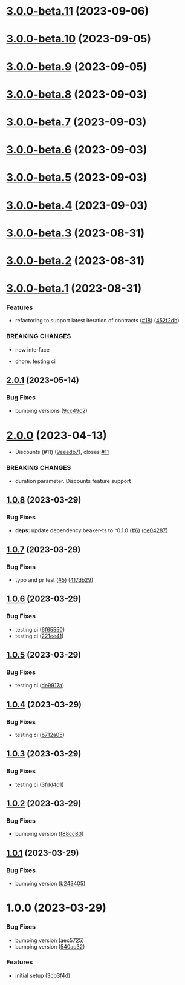 # [3.0.0-beta.11](https://github.com/subtopia-algo/subtopia-js/compare/v3.0.0-beta.10...v3.0.0-beta.11) (2023-09-06)

# [3.0.0-beta.10](https://github.com/subtopia-algo/subtopia-js/compare/v3.0.0-beta.9...v3.0.0-beta.10) (2023-09-05)

# [3.0.0-beta.9](https://github.com/subtopia-algo/subtopia-js/compare/v3.0.0-beta.8...v3.0.0-beta.9) (2023-09-05)

# [3.0.0-beta.8](https://github.com/subtopia-algo/subtopia-js/compare/v3.0.0-beta.7...v3.0.0-beta.8) (2023-09-03)

# [3.0.0-beta.7](https://github.com/subtopia-algo/subtopia-js/compare/v3.0.0-beta.6...v3.0.0-beta.7) (2023-09-03)

# [3.0.0-beta.6](https://github.com/subtopia-algo/subtopia-js/compare/v3.0.0-beta.5...v3.0.0-beta.6) (2023-09-03)

# [3.0.0-beta.5](https://github.com/subtopia-algo/subtopia-js/compare/v3.0.0-beta.4...v3.0.0-beta.5) (2023-09-03)

# [3.0.0-beta.4](https://github.com/subtopia-algo/subtopia-js/compare/v3.0.0-beta.3...v3.0.0-beta.4) (2023-09-03)

# [3.0.0-beta.3](https://github.com/subtopia-algo/subtopia-js/compare/v3.0.0-beta.2...v3.0.0-beta.3) (2023-08-31)

# [3.0.0-beta.2](https://github.com/subtopia-algo/subtopia-js/compare/v3.0.0-beta.1...v3.0.0-beta.2) (2023-08-31)

# [3.0.0-beta.1](https://github.com/subtopia-algo/subtopia-js/compare/v2.0.1...v3.0.0-beta.1) (2023-08-31)

### Features

- refactoring to support latest iteration of contracts ([#18](https://github.com/subtopia-algo/subtopia-js/issues/18)) ([452f2db](https://github.com/subtopia-algo/subtopia-js/commit/452f2dbf2c598dafa017f5eb88098799d4f760b2))

### BREAKING CHANGES

- new interface

- chore: testing ci

## [2.0.1](https://github.com/subtopia-algo/subtopia-js/compare/v2.0.0...v2.0.1) (2023-05-14)

### Bug Fixes

- bumping versions ([9cc49c2](https://github.com/subtopia-algo/subtopia-js/commit/9cc49c27680b2ac3efdc6db7d0b57d074acd1af5))

# [2.0.0](https://github.com/subtopia-algo/subtopia-js/compare/v1.0.8...v2.0.0) (2023-04-13)

- Discounts (#11) ([9eeedb7](https://github.com/subtopia-algo/subtopia-js/commit/9eeedb72e7fa5eb49b2209ece88241408866a878)), closes [#11](https://github.com/subtopia-algo/subtopia-js/issues/11)

### BREAKING CHANGES

- duration parameter. Discounts feature support

## [1.0.8](https://github.com/subtopia-algo/subtopia-js/compare/v1.0.7...v1.0.8) (2023-03-29)

### Bug Fixes

- **deps:** update dependency beaker-ts to ^0.1.0 ([#6](https://github.com/subtopia-algo/subtopia-js/issues/6)) ([ce04287](https://github.com/subtopia-algo/subtopia-js/commit/ce04287d36d8df89fc18cce598042a5e1acf6d77))

## [1.0.7](https://github.com/subtopia-algo/subtopia-js/compare/v1.0.6...v1.0.7) (2023-03-29)

### Bug Fixes

- typo and pr test ([#5](https://github.com/subtopia-algo/subtopia-js/issues/5)) ([417db29](https://github.com/subtopia-algo/subtopia-js/commit/417db296852c6dfe972315b81fe95eed6534ac8f))

## [1.0.6](https://github.com/subtopia-algo/subtopia-js/compare/v1.0.5...v1.0.6) (2023-03-29)

### Bug Fixes

- testing ci ([6f65550](https://github.com/subtopia-algo/subtopia-js/commit/6f6555071fb4f54694488d130fc72a3c7fb048d8))
- testing ci ([221ee41](https://github.com/subtopia-algo/subtopia-js/commit/221ee416b154bf9b81213c02e3330166675200d7))

## [1.0.5](https://github.com/subtopia-algo/subtopia-js/compare/v1.0.4...v1.0.5) (2023-03-29)

### Bug Fixes

- testing ci ([de9917a](https://github.com/subtopia-algo/subtopia-js/commit/de9917a636ce82cf6a0e1035cfe26657795c4a95))

## [1.0.4](https://github.com/subtopia-algo/subtopia-js/compare/v1.0.3...v1.0.4) (2023-03-29)

### Bug Fixes

- testing ci ([b712a05](https://github.com/subtopia-algo/subtopia-js/commit/b712a058794e5ceb175dcd78c29cdff9fb962bf8))

## [1.0.3](https://github.com/subtopia-algo/subtopia-js/compare/v1.0.2...v1.0.3) (2023-03-29)

### Bug Fixes

- testing ci ([3fdd4d1](https://github.com/subtopia-algo/subtopia-js/commit/3fdd4d1dec846cbdbf3c54d04e9561e300eb2667))

## [1.0.2](https://github.com/subtopia-algo/subtopia-js/compare/v1.0.1...v1.0.2) (2023-03-29)

### Bug Fixes

- bumping version ([f88cc80](https://github.com/subtopia-algo/subtopia-js/commit/f88cc80b68a98fb436b3610255bb636158128912))

## [1.0.1](https://github.com/subtopia-algo/subtopia-js/compare/v1.0.0...v1.0.1) (2023-03-29)

### Bug Fixes

- bumping version ([b243405](https://github.com/subtopia-algo/subtopia-js/commit/b2434052ef6059f6ce5fbdfcddf4df020cff41a8))

# 1.0.0 (2023-03-29)

### Bug Fixes

- bumping version ([aec5725](https://github.com/subtopia-algo/subtopia-js/commit/aec5725df34a1a60be02435488d0b8b21964fb9c))
- bumping version ([540ac32](https://github.com/subtopia-algo/subtopia-js/commit/540ac32dd3d286dd452f6257b7025e8e16ed96b1))

### Features

- initial setup ([3cb3f4d](https://github.com/subtopia-algo/subtopia-js/commit/3cb3f4da47b04a8ced8f3eef86254a8bc7194850))
